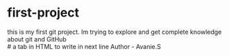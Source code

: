 # first-project
this is my first git project. Im trying to explore and get complete knowledge about git and GitHub 
<br>     # a tab in HTML to write in next line
Author - Avanie.S
